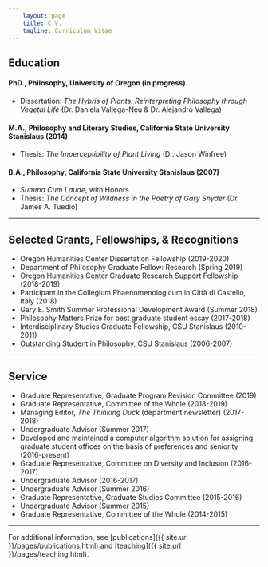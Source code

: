 ```yaml
---
    layout: page
    title: C.V.
    tagline: Curriculum Vitae
---
```


## Education

#### PhD., Philosophy, University of Oregon (in progress)
- Dissertation: *The Hybris of Plants: Reinterpreting Philosophy through Vegetal Life* (Dr. Daniela Vallega-Neu & Dr. Alejandro Vallega)

#### M.A., Philosophy and Literary Studies, California State University Stanislaus (2014)
- Thesis: *The Imperceptibility of Plant Living* (Dr. Jason Winfree)

#### B.A., Philosophy, California State University Stanislaus (2007)
- *Summa Cum Laude*, with Honors
- Thesis: *The Concept of Wildness in the Poetry of Gary Snyder* (Dr. James A. Tuedio)

---

## Selected Grants, Fellowships, & Recognitions
- Oregon Humanities Center Dissertation Fellowship (2019-2020)
- Department of Philosophy Graduate Fellow: Research (Spring 2019)
- Oregon Humanities Center Graduate Research Support Fellowship (2018-2019)
- Participant in the Collegium Phaenomenologicum in Città di Castello, Italy (2018)
- Gary E. Smith Summer Professional Development Award (Summer 2018)
- Philosophy Matters Prize for best graduate student essay (2017-2018)
- Interdisciplinary Studies Graduate Fellowship, CSU Stanislaus (2010-2011)
- Outstanding Student in Philosophy, CSU Stanislaus (2006-2007)

---

## Service
- Graduate Representative, Graduate Program Revision Committee (2019)
- Graduate Representative, Committee of the Whole (2018-2019)
- Managing Editor, *The Thinking Duck* (department newsletter) (2017-2018)
- Undergraduate Advisor (Summer 2017)
- Developed and maintained a computer algorithm solution for assigning graduate student offices on the basis of preferences and seniority (2016-present)
- Graduate Representative, Committee on Diversity and Inclusion (2016-2017)
- Undergraduate Advisor (2016-2017)
- Undergraduate Advisor (Summer 2016)
- Graduate Representative, Graduate Studies Committee (2015-2016)
- Undergraduate Advisor (Summer 2015)
- Graduate Representative, Committee of the Whole (2014-2015)

---

For additional information, see [publications]({{ site.url }}/pages/publications.html) and [teaching]({{ site.url }}/pages/teaching.html).
